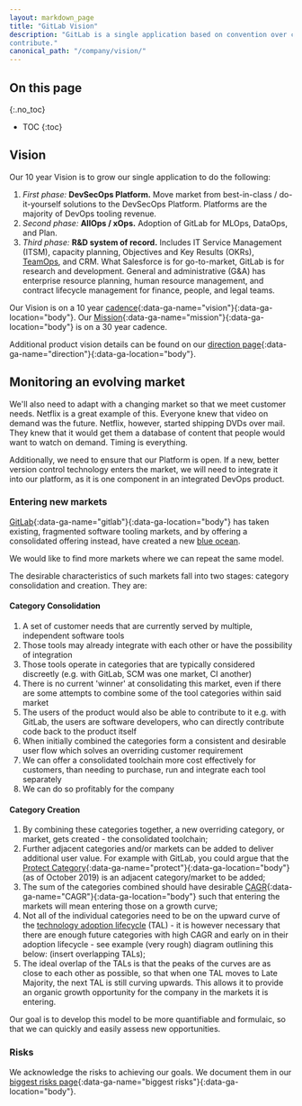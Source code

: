 ```yaml
---
layout: markdown_page
title: "GitLab Vision"
description: "GitLab is a single application based on convention over configuration  that everyone should be able to afford and adapt. With GitLab, everyone can
contribute."
canonical_path: "/company/vision/"
---
```


## On this page
{:.no_toc}

- TOC
{:toc}

## Vision

Our 10 year Vision is to grow our single application to do the following:

1. _First phase:_ **DevSecOps Platform.** Move market from best-in-class / do-it-yourself solutions to the DevSecOps Platform. Platforms are the majority of DevOps tooling revenue.
1. _Second phase:_ **AllOps / xOps.** Adoption of GitLab for MLOps, DataOps, and Plan.
1. _Third phase:_ **R&D system of record.** Includes IT Service Management (ITSM), capacity planning, Objectives and Key Results (OKRs), [TeamOps](/teamops/), and CRM. What Salesforce is for go-to-market, GitLab is for research and development. General and administrative (G&A) has enterprise resource planning, human resource management, and contract lifecycle management for finance, people, and legal teams.

Our Vision is on a 10 year [cadence](/company/cadence/#vision){:data-ga-name="vision"}{:data-ga-location="body"}. Our [Mission](/company/mission/){:data-ga-name="mission"}{:data-ga-location="body"} is on a 30 year cadence. 

Additional product vision details can be found on our [direction page](/direction/#vision){:data-ga-name="direction"}{:data-ga-location="body"}.

## Monitoring an evolving market

We'll also need to adapt with a changing market so that we meet customer needs. Netflix is a great example of this. Everyone knew that video on demand was the future. Netflix, however, started shipping DVDs over mail. They knew that it would get them a database of content that people would want to watch on demand. Timing is everything.

Additionally, we need to ensure that our Platform is open. If a new, better version control technology enters the market, we will need to integrate it into our platform, as it is one component in an integrated DevOps product.

### Entering new markets

[GitLab](https://about.gitlab.com){:data-ga-name="gitlab"}{:data-ga-location="body"} has taken existing, fragmented software tooling markets, and by offering a consolidated offering instead, have created a new [blue ocean](https://www.blueoceanstrategy.com/what-is-blue-ocean-strategy/).

We would like to find more markets where we can repeat the same model.

The desirable characteristics of such markets fall into two stages: category consolidation and creation.  They are:

#### Category Consolidation

1. A set of customer needs that are currently served by multiple, independent software tools
1. Those tools may already integrate with each other or have the possibility of integration
1. Those tools operate in categories that are typically considered discreetly (e.g. with GitLab, SCM was one market, CI another)
1. There is no current 'winner' at consolidating this market, even if there are some attempts to combine some of the tool categories within said market
1. The users of the product would also be able to contribute to it e.g. with GitLab, the users are software developers, who can directly contribute code back to the product itself
1. When initially combined the categories form a consistent and desirable user flow which solves an overriding customer requirement
1. We can offer a consolidated toolchain more cost effectively for customers, than needing to purchase, run and integrate each tool separately
1. We can do so profitably for the company

#### Category Creation

1. By combining these categories together, a new overriding category, or market, gets created - the consolidated toolchain;
1. Further adjacent categories and/or markets can be added to deliver additional user value.  For example with GitLab, you could argue that the [Protect Category](/stages-devops-lifecycle/protect/){:data-ga-name="protect"}{:data-ga-location="body"} (as of October 2019) is an adjacent category/market to be added;
1. The sum of the categories combined should have desirable [CAGR](https://investinganswers.com/dictionary/c/compound-annual-growth-rate-cagr){:data-ga-name="CAGR"}{:data-ga-location="body"} such that entering the markets will mean entering those on a growth curve;
1. Not all of the individual categories need to be on the upward curve of the [technology adoption lifecycle](https://medium.com/@shivayogiks/what-is-technology-adoption-life-cycle-and-chasm-e07084e7991f) (TAL) - it is however necessary that there are enough future categories with high CAGR and early on in their adoption lifecycle - see example (very rough) diagram outlining this below:
(insert overlapping TALs);
1. The ideal overlap of the TALs is that the peaks of the curves are as close to each other as possible, so that when one TAL moves to Late Majority, the next TAL is still curving upwards.  This allows it to provide an organic growth opportunity for the company in the markets it is entering.

Our goal is to develop this model to be more quantifiable and formulaic, so that we can quickly and easily assess new opportunities.

### Risks

We acknowledge the risks to achieving our goals. We document them in our [biggest risks page](/handbook/leadership/biggest-risks/){:data-ga-name="biggest risks"}{:data-ga-location="body"}.
